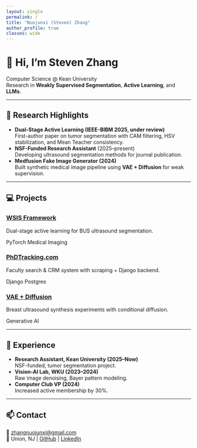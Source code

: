 ```yaml
---
layout: single
permalink: /
title: "Nuojunxi (Steven) Zhang"
author_profile: true
classes: wide
---
```


# 👋 Hi, I’m Steven Zhang
Computer Science @ Kean University  
Research in **Weakly Supervised Segmentation**, **Active Learning**, and **LLMs**.  

---

## 🔬 Research Highlights
- **Dual-Stage Active Learning (IEEE-BIBM 2025, under review)**  
  First-author paper on tumor segmentation with CAM filtering, HSV stabilization, and Mean Teacher consistency.  
- **NSF-Funded Research Assistant** (2025–present)  
  Developing ultrasound segmentation methods for journal publication.  
- **Medfusion Fake Image Generator (2024)**  
  Built synthetic medical image pipeline using **VAE + Diffusion** for weak supervision.  

---

## 💻 Projects
<div class="grid__wrapper">
  <div class="card">
    <h3><a href="/projects/#wsis">WSIS Framework</a></h3>
    <p>Dual-stage active learning for BUS ultrasound segmentation.</p>
    <span class="badge">PyTorch</span> <span class="badge">Medical Imaging</span>
  </div>
  <div class="card">
    <h3><a href="/projects/#phdtracking">PhDTracking.com</a></h3>
    <p>Faculty search & CRM system with scraping + Django backend.</p>
    <span class="badge">Django</span> <span class="badge">Postgres</span>
  </div>
  <div class="card">
    <h3><a href="/projects/#diffusion">VAE + Diffusion</a></h3>
    <p>Breast ultrasound synthesis experiments with conditional diffusion.</p>
    <span class="badge">Generative AI</span>
  </div>
</div>

---

## 📜 Experience
- **Research Assistant, Kean University (2025–Now)**  
  NSF-funded, tumor segmentation project.  
- **Vision-AI Lab, WKU (2023–2024)**  
  Raw image denoising, Bayer pattern modeling.  
- **Computer Club VP (2024)**  
  Increased active membership by 30%.  

---

## 📫 Contact
📧 [zhangnuojunxi@gmail.com](mailto:zhangnuojunxi@gmail.com)  
📍 Union, NJ | [GitHub](https://github.com/Steven-ZN) | [LinkedIn](https://linkedin.com/in/your-link)  
